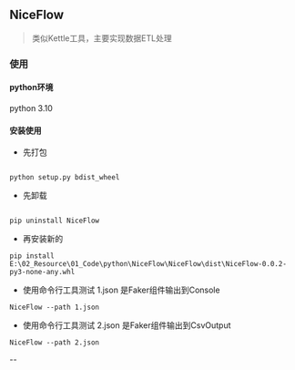 ## NiceFlow

> 类似Kettle工具，主要实现数据ETL处理

### 使用

#### python环境

python 3.10

#### 安装使用

- 先打包
```shell

python setup.py bdist_wheel

```

- 先卸载
```shell

pip uninstall NiceFlow
```

- 再安装新的
```shell
pip install E:\02_Resource\01_Code\python\NiceFlow\NiceFlow\dist\NiceFlow-0.0.2-py3-none-any.whl
```


- 使用命令行工具测试 1.json 是Faker组件输出到Console
```shell
NiceFlow --path 1.json
```

- 使用命令行工具测试 2.json 是Faker组件输出到CsvOutput
```shell
NiceFlow --path 2.json
```
-- 
